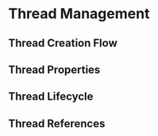 # Thread Management

<!-- 스레드 생성, 관리, 라이프사이클에 대한 비즈니스 로직을 문서화합니다 -->

## Thread Creation Flow

<!-- 파일 업로드 → 스레드 생성 플로우 -->

## Thread Properties

<!-- 스레드 기본 정보 및 속성 -->

## Thread Lifecycle

<!-- Active, Archive, Delete 상태 관리 -->

## Thread References

<!-- #ThreadName 참조 시스템 -->
